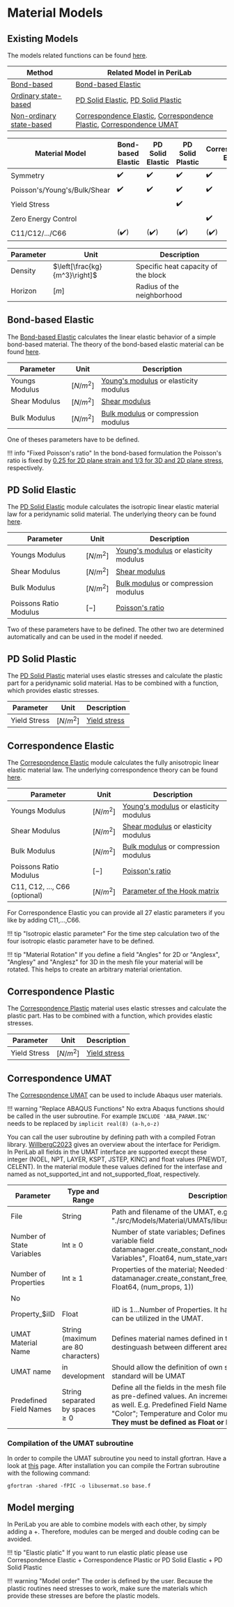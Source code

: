 # Material Models

## Existing Models
The models related functions can be found [here](@ref "Models - Functions").

| Method | Related Model in PeriLab |
|---|---|
| [Bond-based](@ref "Bond-based Peridynamics") | [Bond-based Elastic](https://github.com/PeriHub/PeriLab.jl/blob/main/src/Models/Material/BondBased/Bondbased_Elastic.jl) |
| [Ordinary state-based](@ref "Ordinary state-based Peridynamics") | [PD Solid Elastic](https://github.com/PeriHub/PeriLab.jl/blob/main/src/Models/Material/Material_Models/PD_Solid_Elastic.jl), [PD Solid Plastic](https://github.com/PeriHub/PeriLab.jl/blob/main/src/Models/Material/Material_Models/PD_Solid_Plastic.jl) |
|[Non-ordinary state-based](@ref "Correspondence Peridynamics")| [Correspondence Elastic](https://github.com/PeriHub/PeriLab.jl/blob/main/src/Models/Material/Material_Models/Correspondence_Elastic.jl), [Correspondence Plastic](https://github.com/PeriHub/PeriLab.jl/blob/main/src/Models/Material/Material_Models/Correspondence_Plastic.jl), [Correspondence UMAT](https://github.com/PeriHub/PeriLab.jl/blob/main/src/Models/Material/Material_Models/Correspondence_UMAT.jl)|


| Material Model             | Bond-based Elastic | PD Solid Elastic | PD Solid Plastic | Correspondence Elastic | Correspondence Plastic |
|----------------------------|-------------------|------------------|------------------|------------------------|------------------------|
| Symmetry                   | ✔️| ✔️ | ✔️ | ✔️     | ✔️     |
| Poisson's/Young's/Bulk/Shear | ✔️| ✔️ | ✔️ | ✔️     | ✔️     |
| Yield Stress               |                   |                  | ✔️|                        | ✔️     |
| Zero Energy Control        |                   |                  |                  | ✔️     | ✔️     |
| C11/C12/.../C66            | (✔️)| (✔️) | (✔️) | (✔️)     | (✔️)     |

| Parameter | Unit | Description |
|---|---|---|
| Density |  $\left[\frac{kg}{m^3}\right]$ | Specific heat capacity of the block
| Horizon |  $[m]$ | Radius of the neighborhood |

## Bond-based Elastic

 The [Bond-based Elastic](https://github.com/PeriHub/PeriLab.jl/blob/main/src/Models/Material/BondBased/Bondbased_Elastic.jl) calculates the linear elastic behavior of a simple bond-based material. The theory of the bond-based elastic material can be found [here](@ref "Bond-based Peridynamics").

| Parameter | Unit | Description |
|---|---|---|
|Youngs Modulus | $\left[N/m^2\right]$| [Young's modulus](https://en.wikipedia.org/wiki/Young%27s_modulus) or elasticity modulus
|Shear Modulus | $\left[N/m^2\right]$| [Shear modulus](https://en.wikipedia.org/wiki/Shear_modulus)
|Bulk Modulus | $\left[N/m^2\right]$| [Bulk modulus](https://en.wikipedia.org/wiki/Bulk_modulus) or compression modulus

One of theses parameters have to be defined.

!!! info "Fixed Poisson's ratio"
    In the bond-based formulation the Poisson's ratio is fixed by [0.25 for 2D plane strain and 1/3 for 3D and 2D plane stress](https://link.springer.com/article/10.1007/s42102-019-00021-x), respectively.

## PD Solid Elastic

The [PD Solid Elastic](https://github.com/PeriHub/PeriLab.jl/blob/main/src/Models/Material/Material_Models/PD_Solid_Elastic.jl) module calculates the isotropic linear elastic material law for a peridynamic solid material. The underlying theory can be found [here](@ref "Ordinary state-based Peridynamics").

| Parameter | Unit | Description |
|---|---|---|
|Youngs Modulus | $\left[N/m^2\right]$| [Young's modulus](https://en.wikipedia.org/wiki/Young%27s_modulus) or elasticity modulus
|Shear Modulus | $\left[N/m^2\right]$| [Shear modulus](https://en.wikipedia.org/wiki/Shear_modulus)
|Bulk Modulus | $\left[N/m^2\right]$| [Bulk modulus](https://en.wikipedia.org/wiki/Bulk_modulus) or compression modulus
|Poissons Ratio Modulus | $\left[-\right]$| [Poisson's ratio](https://en.wikipedia.org/wiki/Poisson%27s_ratio)

Two of these parameters have to be defined. The other two are determined automatically and can be used in the model if needed.

## PD Solid Plastic

The [PD Solid Plastic](https://github.com/PeriHub/PeriLab.jl/blob/main/src/Models/Material/Material_Models/PD_Solid_Plastic.jl) material uses elastic stresses and calculate the plastic part for a peridynamic solid material. Has to be combined with a function, which provides elastic stresses.

| Parameter | Unit | Description |
|---|---|---|
|Yield Stress | $\left[N/m^2\right]$| [Yield stress](https://en.wikipedia.org/wiki/Yield_(engineering))


## Correspondence Elastic
The [Correspondence Elastic](https://github.com/PeriHub/PeriLab.jl/blob/main/src/Models/Material/Material_Models/Correspondence_Elastic.jl) module calculates the fully anisotropic linear elastic material law. The underlying correspondence theory can be found [here](@ref "Correspondence Peridynamics").

| Parameter | Unit | Description |
|---|---|---|
|Youngs Modulus | $\left[N/m^2\right]$| [Young's modulus](https://en.wikipedia.org/wiki/Young%27s_modulus) or elasticity modulus
|Shear Modulus | $\left[N/m^2\right]$| [Shear modulus](https://en.wikipedia.org/wiki/Shear_modulus) or elasticity modulus
|Bulk Modulus | $\left[N/m^2\right]$| [Bulk modulus](https://en.wikipedia.org/wiki/Bulk_modulusseh) or compression modulus
|Poissons Ratio Modulus | $\left[-\right]$| [Poisson's ratio](https://en.wikipedia.org/wiki/Poisson%27s_ratio)
|C11, C12, ..., C66 (optional) | $\left[N/m^2\right]$| [Parameter of the Hook matrix](https://en.wikipedia.org/wiki/Hooke%27s_law#Matrix_representation_(stiffness_tensor))

For Correspondence Elastic you can provide all 27 elastic parameters if you like by adding C11,...,C66.

!!! tip "Isotropic elastic parameter"
    For the time step calculation two of the four isotropic elastic parameter have to be defined.

!!! tip "Material Rotation"
    If you define a field "Angles" for 2D or "Anglesx", "Anglesy" and "Anglesz" for 3D in the mesh file your material will be rotated. This helps to create an arbitrary material orientation.

## Correspondence Plastic
The [Correspondence Plastic](https://github.com/PeriHub/PeriLab.jl/blob/main/src/Models/Material/Material_Models/Correspondence_Plastic.jl) material uses elastic stresses and calculate the plastic part. Has to be combined with a function, which provides elastic stresses.

| Parameter | Unit | Description |
|---|---|---|
|Yield Stress | $\left[N/m^2\right]$| [Yield stress](https://en.wikipedia.org/wiki/Yield_(engineering))

## Correspondence UMAT
The [Correspondence UMAT](https://github.com/PeriHub/PeriLab.jl/blob/main/src/Models/Material/Material_Models/Correspondence_UMAT.jl) can be used to include Abaqus user materials.

!!! warning "Replace ABAQUS Functions"
    No extra Abaqus functions should be called in the user subroutine. For example `INCLUDE 'ABA_PARAM.INC'` needs to be replaced by `implicit real(8) (a-h,o-z)`

You can call the user subroutine by defining path with a compiled Fotran library.
[WillbergC2023](@cite) gives an overview about the interface for Peridigm. In PeriLab all fields in the UMAT interface are supported execpt these integer (NOEL, NPT, LAYER, KSPT, JSTEP, KINC) and float values (PNEWDT, CELENT). In the material module these values defined for the interfase and named as not_supported_int and not_supported_float, respectively.

| Parameter | Type and Range | Description | Optional |
|---|---|---|---|
| File | String | Path and filename of the UMAT, e.g. "./src/Models/Material/UMATs/libusertest.so" | No |
| Number of State Variables | Int $\geq$ 0 | Number of state variables; Defines the size of state variable field datamanager.create_constant_node_field("State Variables", Float64, num_state_vars)| yes |
| Number of Properties | Int $\geq$ 1 | Properties of the material; Needed for the propterty field datamanager.create_constant_free_size_field("Properties", Float64, (num_props, 1))
 | No |
| Property_$iID| Float | iID is 1...Number of Properties. It has to be in order and can be utilized in the UMAT. | No|
|UMAT Material Name|String (maximum are 80 characters)| Defines material names defined in the UMAT to destinguash between different areas of the Fortran routine | Yes |
|UMAT name| in development | Should allow the definition of own subroutine name. The standard will be UMAT| in development |
|Predefined Field Names| String separated by spaces $\geq0$ | Define all the fields in the mesh file which should be used as pre-defined values. An increment field is than defined as well. E.g. Predefined Field Names: "Temperature" "Color"; Temperature and Color must exist in the mesh file. **They must be defined as Float or Int in that case**.| Yes|

### Compilation of the UMAT subroutine
In order to compile the UMAT subroutine you need to install gfortran. Have a look at [this](https://fortran-lang.org/en/learn/os_setup/install_gfortran/) page.
After installation you can compile the Fortran subroutine with the following command:

```shell
gfortran -shared -fPIC -o libusermat.so base.f
```

## Model merging

In PeriLab you are able to combine models with each other, by simply adding a +. Therefore, modules can be merged and double coding can be avoided.

!!! tip "Elastic platic"
    If you want to run elastic platic please use Correspondence Elastic + Correspondence Plastic or PD Solid Elastic + PD Solid Plastic

!!! warning "Model order"
    The order is defined by the user. Because the plastic routines need stresses to work, make sure the materials which provide these stresses are before the plastic models.

